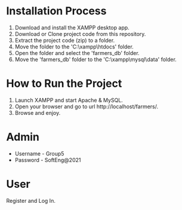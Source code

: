 # Installation Process
1. Download and install the XAMPP desktop app.
2. Download or Clone project code from this repository.
3. Extract the project code (zip) to a folder.
4. Move the folder to the 'C:\xampp\htdocs' folder.
5. Open the folder and select the 'farmers_db' folder.
6. Move the 'farmers_db' folder to the 'C:\xampp\mysql\data' folder.

# How to Run the Project
1. Launch XAMPP and start Apache & MySQL.
2. Open your browser and go to url http://localhost/farmers/.
3. Browse and enjoy.

# Admin
- Username - Group5
- Password - SoftEng@2021

# User
Register and Log In.
